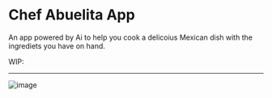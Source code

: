 # Chef Abuelita App

An app powered by Ai to help you cook a delicoius Mexican dish with the ingrediets you have on hand.

WIP:

---	
![image](https://github.com/user-attachments/assets/2be4ceeb-eb9d-41a7-ac02-5089d3a3719a)

